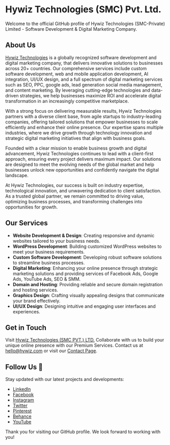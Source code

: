 # Hywiz Technologies (SMC) Pvt. Ltd.

Welcome to the official GitHub profile of Hywiz Technologies (SMC-Private) Limited - Software Development & Digital Marketing Company.

## About Us
[Hywiz Technologies](https://hywiz.com) is a globally recognized software development and digital marketing company, that delivers innovative solutions to businesses across 20+ countries. Our comprehensive services include custom software development, web and mobile application development, AI integration, UI/UX design, and a full spectrum of digital marketing services such as SEO, PPC, google ads, lead generation social media management, and content marketing. By leveraging cutting-edge technologies and data-driven strategies, we help businesses maximize ROI and accelerate digital transformation in an increasingly competitive marketplace.

With a strong focus on delivering measurable results, Hywiz Technologies partners with a diverse client base, from agile startups to industry-leading companies, offering tailored solutions that empower businesses to scale efficiently and enhance their online presence. Our expertise spans multiple industries, where we drive growth through technology innovation and strategic digital marketing initiatives that align with business goals.

Founded with a clear mission to enable business growth and digital advancement, Hywiz Technologies continues to lead with a client-first approach, ensuring every project delivers maximum impact. Our solutions are designed to meet the evolving needs of the global market and help businesses unlock new opportunities and confidently navigate the digital landscape.

At Hywiz Technologies, our success is built on industry expertise, technological innovation, and unwavering dedication to client satisfaction. As a trusted global partner, we remain committed to driving value, optimizing business processes, and transforming challenges into opportunities for growth.

## Our Services
- **Website Development & Design**: Creating responsive and dynamic websites tailored to your business needs.
- **WordPress Development**: Building customized WordPress websites to meet your business requirements.
- **Custom Software Development**: Developing robust software solutions to streamline business processes.
- **Digital Marketing**: Enhancing your online presence through strategic marketing solutions and providing services of Facebook Ads, Google Ads, YouTube Ads, SEO & SMM.
- **Domain and Hosting**: Providing reliable and secure domain registration and hosting services.
- **Graphics Design**: Crafting visually appealing designs that communicate your brand effectively.
- **UI/UX Design**: Designing intuitive and engaging user interfaces and experiences.

## Get in Touch
Visit <a href="https://hywiz.com">Hywiz Technologies (SMC PVT.) LTD.</a> Collaborate with us to build your unique online presence with our Premium Services. Contact us at [hello@hywiz.com](mailto:hello@hywiz.com) or visit our [Contact Page](https://hywiz.com/contact-us/).

## Follow Us 📱
Stay updated with our latest projects and developments:
- [LinkedIn](https://www.linkedin.com/company/hywiz-technologies/)
- [Facebook](https://www.facebook.com/HywizTechnologies/)
- [Instagram](https://www.instagram.com/hywiztechnologies/)
- [Twitter](https://x.com/hywiztechnology)
- [Pinterest](https://www.pinterest.com/hywiztechnologies/)
- [Behance](https://www.behance.net/hywiz)
- [YouTube](https://www.youtube.com/@hywiztechnologies)

Thank you for visiting our GitHub profile. We look forward to working with you!
